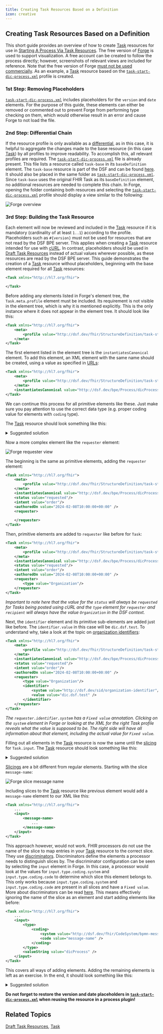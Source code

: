 ```yaml
---
title: Creating Task Resources Based on a Definition
icon: creative
---
```


## Creating Task Resources Based on a Definition

This short guide provides an overview of how to create [Task](../fhir/task.md) resources for use in [Starting A Process Via Task Resources](../guides/starting-a-process-via-task-resources.md). The free version of [Forge](https://simplifier.net/forge?utm_source=firely-forge) is used to support visualization. A free account can be created to follow the process directly; however, screenshots of relevant views are included for reference. Note that the free version of Forge [must not be used commercially](https://simplifier.net/pricing). As an example, a [Task](../fhir/task.md) resource based on the [`task-start-dic-process.xml`](https://github.com/datasharingframework/dsf-process-tutorial/blob/main/tutorial-process/src/main/resources/fhir/StructureDefinition/task-start-dic-process.xml) profile is created.


### 1st Step: Removing Placeholders
[`task-start-dic-process.xml`](https://github.com/datasharingframework/dsf-process-tutorial/blob/main/tutorial-process/src/main/resources/fhir/StructureDefinition/task-start-dic-process.xml) includes placeholders for the `version` and `date` elements. For the purpose of this guide, these elements can either be removed or commented out to prevent Forge from performing type checking on them, which would otherwise result in an error and cause Forge to not load the file.

### 2nd Step: Differential Chain
If the resource profile is only available as a [differential](https://www.hl7.org/fhir/R4/profiling.html#snapshot), as in this case, it is helpful to aggregate the changes made to the base resource (in this case [Task](../fhir/task.md)) by all profiles to improve readability. To accomplish this, all relevant profiles are required. The [`task-start-dic-process.xml`](https://github.com/datasharingframework/dsf-process-tutorial/blob/main/tutorial-process/src/main/resources/fhir/StructureDefinition/task-start-dic-process.xml) file is already present. This file lists a resource called `task-base` in its `baseDefinition` element. The `task-base` resource is part of the DSF and can be found [here](https://github.com/datasharingframework/dsf/blob/main/dsf-fhir/dsf-fhir-validation/src/main/resources/fhir/StructureDefinition/dsf-task-base-1.0.0.xml). It should also be placed in the same folder as [`task-start-dic-process.xml`](https://github.com/datasharingframework/dsf-process-tutorial/blob/main/tutorial-process/src/main/resources/fhir/StructureDefinition/task-start-dic-process.xml). Since `task-base` uses the original FHIR Task as its `baseDefinition` element, no additional resources are needed to complete this chain. In Forge, opening the folder containing both resources and selecting the [`task-start-dic-process.xml`](https://github.com/datasharingframework/dsf-process-tutorial/blob/main/tutorial-process/src/main/resources/fhir/StructureDefinition/task-start-dic-process.xml) profile should display a view similar to the following:


![Forge overview](/photos/developer-documentation/forge_overview.png)

### 3rd Step: Building the Task Resource
Each element will now be reviewed and included in the [Task](../fhir/task.md) resource if it is mandatory (cardinality of at least `1..1`) according to the profile. Placeholders such as `#{version}` must not be used for resources that are not read by the DSF BPE server. This applies when creating a [Task](../fhir/task.md) resource intended for use with [cURL](../guides/starting-a-process-via-task-resources.md#using-curl). In contrast, placeholders should be used in [Draft Task Resources](../dsf/draft-task-resources.md) instead of actual values wherever possible, as these resources are read by the DSF BPE server. This guide demonstrates the creation of a [Task](../fhir/task.md) resource without placeholders, beginning with the base element required for all [Task](../fhir/task.md) resources:
```xml
<Task xmlns="http://hl7.org/fhir">

</Task>
```

Before adding any elements listed in Forge's element tree, the `Task.meta.profile` element must be included. Its requirement is not visible in the element tree, which is why it is mentioned explicitly. This is the only instance where it does not appear in the element tree. It should look like this:
```xml
<Task xmlns="http://hl7.org/fhir">
    <meta>
        <profile value="http://dsf.dev/fhir/StructureDefinition/task-start-dic-process|1.0"/>
    </meta>
</Task>
```

The first element listed in the element tree is the `instantiatesCanonical` element. To add this element, an XML element with the same name should be created, using a value as specified in [URLs](../dsf/versions-placeholders-urls.md#urls):
```xml
<Task xmlns="http://hl7.org/fhir">
    <meta>
        <profile value="http://dsf.dev/fhir/StructureDefinition/task-start-dic-process|1.0"/>
    </meta>
    <instantiatesCanonical value="http://dsf.dev/bpe/Process/dicProcess|1.0" />
</Task>
```
We can continue this process for all primitive elements like these. Just make sure you pay attention to use the correct data type (e.g. proper coding value for elements with `coding` type).

The [Task](../fhir/task.md) resource should look something like this:
<details>
<summary>Suggested solution</summary>

```xml
<Task xmlns="http://hl7.org/fhir">
    <meta>
        <profile value="http://dsf.dev/fhir/StructureDefinition/task-start-dic-process|1.0"/>
    </meta>
    <instantiatesCanonical value="http://dsf.dev/bpe/Process/dicProcess|1.0" />
    <status value="requested"/>
    <intent value="order"/>
    <authoredOn value="2024-02-08T10:00:00+00:00" />
</Task>
```
</details>

Now a more complex element like the `requester` element:

![Forge requester view](/photos/developer-documentation/forge_requester_view.png)

The beginning is the same as primitive elements, adding the `requester` element:
```xml
<Task xmlns="http://hl7.org/fhir">
    <meta>
        <profile value="http://dsf.dev/fhir/StructureDefinition/task-start-dic-process|1.0"/>
    </meta>
    <instantiatesCanonical value="http://dsf.dev/bpe/Process/dicProcess|1.0" />
    <status value="requested"/>
    <intent value="order"/>
    <authoredOn value="2024-02-08T10:00:00+00:00" />
    <requester>
     
    </requester>
</Task>
```

Then, primitive elements are added to `requester` like before for `Task`:
```xml
<Task xmlns="http://hl7.org/fhir">
    <meta>
        <profile value="http://dsf.dev/fhir/StructureDefinition/task-start-dic-process|1.0"/>
    </meta>
    <instantiatesCanonical value="http://dsf.dev/bpe/Process/dicProcess|1.0" />
    <status value="requested"/>
    <intent value="order"/>
    <authoredOn value="2024-02-08T10:00:00+00:00" />
    <requester>
        <type value="Organization"/>
    </requester>
</Task>
```
*Important to note here that the value for the `status` will always be `requested` for Tasks being posted using cURL and the `type` element for `requester` and `recipient` will always have the value `Organization` in the DSF context.*

Next, the `identifier` element and its primitive sub-elements are added just like before. The `identifier.value` in this case will be `dic.dsf.test`. To understand why, take a look at the topic on [organization identifiers](../dsf/organization-identifiers.md):
```xml
<Task xmlns="http://hl7.org/fhir">
    <meta>
        <profile value="http://dsf.dev/fhir/StructureDefinition/task-start-dic-process|1.0"/>
    </meta>
    <instantiatesCanonical value="http://dsf.dev/bpe/Process/dicProcess|1.0" />
    <status value="requested"/>
    <intent value="order"/>
    <authoredOn value="2024-02-08T10:00:00+00:00" />
    <requester>
        <type value="Organization"/>
        <identifier>
            <system value="http://dsf.dev/sid/organization-identifier"/>
            <value value="dic.dsf.test" />
        </identifier>
    </requester>
</Task>
```
*The `requester.identifier.system` has a `Fixed value` annotation. Clicking on the `system` element in Forge or looking at the XML for the right Task profile reveals what the value is supposed to be. The right side will have all information about that element, including the actual value for `Fixed value`.*

Filling out all elements in the [Task](../fhir/task.md) resource is now the same until the [slicing](https://www.hl7.org/fhir/R4/profiling.html#slicing) for `Task.input`. The [Task](../fhir/task.md) resource should look something like this:
<details>
<summary>Suggested solution</summary>

```xml
<Task xmlns="http://hl7.org/fhir">
    <meta>
        <profile value="http://dsf.dev/fhir/StructureDefinition/task-start-dic-process|1.0"/>
    </meta>
    <instantiatesCanonical value="http://dsf.dev/bpe/Process/dicProcess|1.0" />
    <status value="requested"/>
    <intent value="order"/>
    <authoredOn value="2024-02-08T10:00:00+00:00" />
    <requester>
        <type value="Organization"/>
        <identifier>
            <system value="http://dsf.dev/sid/organization-identifier"/>
            <value value="dic.dsf.test" />
        </identifier>
    </requester>
    <restriction>
        <recipient>
            <type value="Organization"/>
            <identifier>
                <system value="http://dsf.dev/sid/organization-identifier" />
                <value value="dic.dsf.test" />
            </identifier>
        </recipient>
    </restriction>
</Task>
```
</details>


[Slicings](https://www.hl7.org/fhir/R4/profiling.html#slicing) are a bit different from regular elements. Starting with the slice `message-name`:

![Forge slice message name](/photos/developer-documentation/forge_slice_message_name.png)

Including slices to the [Task](../fhir/task.md) resource like previous element would add a `message-name` element to our XML like this:

```xml
<Task xmlns="http://hl7.org/fhir">
    ...
    <input>
        <message-name>
            ...
        </message-name>
    </input>
</Task>
```

This approach however, would not work. FHIR processors do not use the name of the slice to map entries in your [Task](../fhir/task.md) resource to the correct slice. They use [discriminators](https://www.hl7.org/fhir/R4/profiling.html#discriminator). Discriminators define the elements a processor needs to distinguish slices by. The discriminator configuration can be seen by selecting the `input` element in Forge. In this case, a processor would look at the values for `input.type.coding.system` and `input.type.coding.code` to determine which slice this element belongs to. This only works because `input.type.coding.system` and `input.type.coding.code` are present in all slices and have a `Fixed value`. More about discriminators can be read [here](https://www.hl7.org/fhir/R4/profiling.html#discriminator). This means effectively ignoring the name of the slice as an element and start adding elements like before:

```xml
<Task xmlns="http://hl7.org/fhir">
    ...
    <input>
        <type>
            <coding>
                <system value="http://dsf.dev/fhir/CodeSystem/bpmn-message" />
                <code value="message-name" />
            </coding>
        </type>
        <valueString value="dicProcess" />
    </input>
</Task>
```

This covers all ways of adding elements. Adding the remaining elements is left as an exercise. In the end, it should look something like this:
<details>
<summary>Suggested solution</summary>

```xml
<Task xmlns="http://hl7.org/fhir">
    <meta>
        <profile value="http://dsf.dev/fhir/StructureDefinition/task-start-dic-process|1.0"/>
    </meta>
    <instantiatesCanonical value="http://dsf.dev/bpe/Process/dicProcess|1.0" />
    <status value="requested"/>
    <intent value="order"/>
    <authoredOn value="2024-02-08T10:00:00+00:00" />
    <requester>
        <type value="Organization"/>
        <identifier>
            <system value="http://dsf.dev/sid/organization-identifier"/>
            <value value="dic.dsf.test" />
        </identifier>
    </requester>
    <restriction>
        <recipient>
            <type value="Organization"/>
            <identifier>
                <system value="http://dsf.dev/sid/organization-identifier" />
                <value value="dic.dsf.test" />
            </identifier>
        </recipient>
    </restriction>
    <input>
        <type>
            <coding>
                <system value="http://dsf.dev/fhir/CodeSystem/bpmn-message" />
                <code value="message-name" />
            </coding>
        </type>
        <valueString value="dicProcess"/>
    </input>
</Task>
```
</details>

**Do not forget to restore the version and date placeholders in [`task-start-dic-process.xml`](https://github.com/datasharingframework/dsf-process-tutorial/blob/main/tutorial-process/src/main/resources/fhir/StructureDefinition/task-start-dic-process.xml) when reusing the resource in a process plugin!**

## Related Topics
[Draft Task Resources](../dsf/draft-task-resources.md), [Task](../fhir/task.md)
